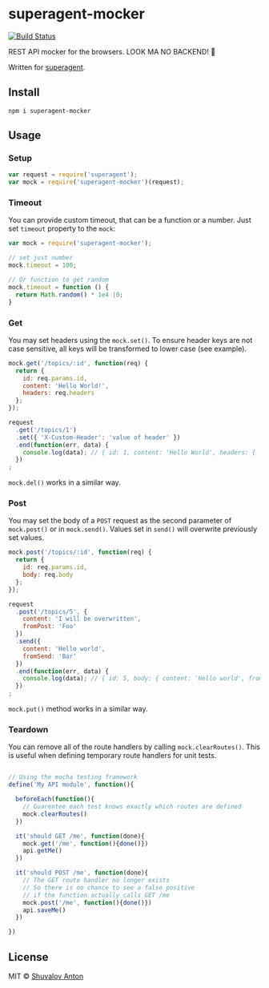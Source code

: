 # superagent-mocker

[![Build Status](https://travis-ci.org/rambler-digital-solutions/superagent-mocker.svg?branch=master)](https://travis-ci.org/rambler-digital-solutions/superagent-mocker)

REST API mocker for the browsers. LOOK MA NO BACKEND! 👐

Written for [superagent](https://github.com/visionmedia/superagent).

## Install

```shell
npm i superagent-mocker
```

## Usage

### Setup

```js
var request = require('superagent');
var mock = require('superagent-mocker')(request);
```

### Timeout

You can provide custom timeout, that can be a function or a number. Just set
`timeout` property to the `mock`:

```js
var mock = require('superagent-mocker');

// set just number
mock.timeout = 100;

// Or function to get random
mock.timeout = function () {
  return Math.random() * 1e4 |0;
}
```

### Get

You may set headers using the `mock.set()`.  To ensure header keys are not case sensitive,
all keys will be transformed to lower case (see example).

```js
mock.get('/topics/:id', function(req) {
  return {
    id: req.params.id,
    content: 'Hello World!',
    headers: req.headers
  };
});

request
  .get('/topics/1')
  .set({ 'X-Custom-Header': 'value of header' })
  .end(function(err, data) {
    console.log(data); // { id: 1, content: 'Hello World', headers: { 'x-custom-header': 'value of header' } }
  })
;
```

`mock.del()` works in a similar way.

### Post

You may set the body of a `POST` request as the second parameter of `mock.post()`
or in `mock.send()`.  Values set in `send()` will overwrite previously set values.

```js
mock.post('/topics/:id', function(req) {
  return {
    id: req.params.id,
    body: req.body
  };
});

request
  .post('/topics/5', {
    content: 'I will be overwritten',
    fromPost: 'Foo'
  })
  .send({
    content: 'Hello world',
    fromSend: 'Bar'
  })
  .end(function(err, data) {
    console.log(data); // { id: 5, body: { content: 'Hello world', fromPost: 'Foo', fromSend: 'Bar' } }
  })
;
```

`mock.put()` method works in a similar way.

### Teardown

You can remove all of the route handlers by calling `mock.clearRoutes()`.  This is useful when defining temporary route handlers for unit tests.

```js

// Using the mocha testing framework
define('My API module', function(){

  beforeEach(function(){
    // Guarentee each test knows exactly which routes are defined
    mock.clearRoutes()
  })

  it('should GET /me', function(done){
    mock.get('/me', function(){done()})
    api.getMe()
  })

  it('should POST /me', function(done){
    // The GET route handler no longer exists
    // So there is no chance to see a false positive
    // if the function actually calls GET /me
    mock.post('/me', function(){done()})
    api.saveMe()
  })

})
```

## License

MIT © [Shuvalov Anton](http://shuvalov.info)

